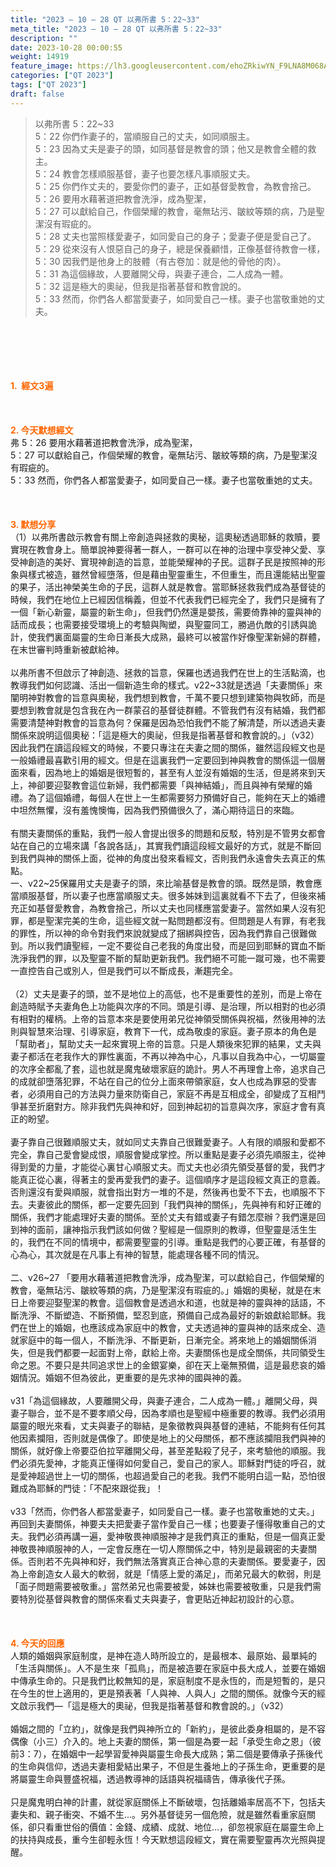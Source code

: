 ```yaml
---
title: "2023 – 10 – 28 QT 以弗所書 5：22~33"
meta_title: "2023 – 10 – 28 QT 以弗所書 5：22~33"
description: ""
date: 2023-10-28 00:00:55
weight: 14919
feature_image: https://lh3.googleusercontent.com/ehoZRkiwYN_F9LNA8M068AYxt73EavCZno-PD1cJRuf5BbSkQVUWr3gNEbt5kSs28Pb_Elg17kSrtf9ybWvojWoMV6I4tPM3vGRGDq6GkKkPdL2Gut4QAIw4-uykKUAtNiKgQKntvsU=w800
categories: ["QT 2023"]
tags: ["QT 2023"]
draft: false
---
```


<blockquote>以弗所書 5：22~33<br />
5：22 你們作妻子的，當順服自己的丈夫，如同順服主。<br />
5：23 因為丈夫是妻子的頭，如同基督是教會的頭；他又是教會全體的救主。<br />
5：24 教會怎樣順服基督，妻子也要怎樣凡事順服丈夫。<br />
5：25 你們作丈夫的，要愛你們的妻子，正如基督愛教會，為教會捨己。<br />
5：26 要用水藉著道把教會洗淨，成為聖潔，<br />
5：27 可以獻給自己，作個榮耀的教會，毫無玷污、皺紋等類的病，乃是聖潔沒有瑕疵的。<br />
5：28 丈夫也當照樣愛妻子，如同愛自己的身子；愛妻子便是愛自己了。<br />
5：29 從來沒有人恨惡自己的身子，總是保養顧惜，正像基督待教會一樣，<br />
5：30 因我們是他身上的肢體（有古卷加：就是他的骨他的肉）。<br />
5：31 為這個緣故，人要離開父母，與妻子連合，二人成為一體。<br />
5：32 這是極大的奧祕，但我是指著基督和教會說的。<br />
5：33 然而，你們各人都當愛妻子，如同愛自己一樣。妻子也當敬重她的丈夫。</blockquote><br />
&nbsp;<br />
<br />
&nbsp;<br />
<br />
<span style="color: #ff6600;"><strong>1.  經文3遍</strong></span><br />
<br />
&nbsp;<br />
<br />
<span style="color: #ff6600;"><strong>2. 今天默想經文<br />
</strong></span>弗 5：26 要用水藉著道把教會洗淨，成為聖潔，<br />
5：27 可以獻給自己，作個榮耀的教會，毫無玷污、皺紋等類的病，乃是聖潔沒有瑕疵的。<br />
5：33 然而，你們各人都當愛妻子，如同愛自己一樣。妻子也當敬重她的丈夫。<br />
<br />
&nbsp;<br />
<br />
<strong><span style="color: #ff6600;">3. 默想分享<br />
</span></strong>（1）以弗所書啟示教會有關上帝創造與拯救的奧秘，這奧秘透過耶穌的救贖，要實現在教會身上。簡單說神要得著一群人，一群可以在神的治理中享受神父愛、享受神創造的美好、實現神創造的旨意，並能榮耀神的子民。這群子民是按照神的形象與樣式被造，雖然曾經墮落，但是藉由聖靈重生，不但重生，而且還能結出聖靈的果子，活出神榮美生命的子民，這群人就是教會。當耶穌拯救我們成為基督徒的時候，我們在地位上已經因信稱義，但並不代表我們已經完全了，我們只是擁有了一個「新心新靈，屬靈的新生命」，但我們仍然還是嬰孩，需要倚靠神的靈與神的話而成長；也需要接受環境上的考驗與陶塑，與聖靈同工，勝過仇敵的引誘與詭計，使我們裏面屬靈的生命日漸長大成熟，最終可以被當作好像聖潔新婦的群體，在末世審判時重新被獻給神。<br />
<br />
以弗所書不但啟示了神創造、拯救的旨意，保羅也透過我們在世上的生活點滴，也教導我們如何認識、活出一個新造生命的樣式。v22~33就是透過「夫妻關係」來闡明神對教會的旨意與奧秘，我們想到教會，千萬不要只想到建築物與牧師，而是要想到教會就是包含我在內一群蒙召的基督徒群體。不管我們有沒有結婚，我們都需要清楚神對教會的旨意為何？保羅是因為恐怕我們不能了解清楚，所以透過夫妻關係來說明這個奧秘：「這是極大的奧祕，但我是指著基督和教會說的。」（v32）因此我們在讀這段經文的時候，不要只專注在夫妻之間的關係，雖然這段經文也是一般婚禮最喜歡引用的經文。但是在這裏我們一定要回到神與教會的關係這一個層面來看，因為地上的婚姻是很短暫的，甚至有人並沒有婚姻的生活，但是將來到天上，神卻要迎娶教會這位新婦，我們都需要「與神結婚」，而且與神有榮耀的婚禮。為了這個婚禮，每個人在世上一生都需要努力預備好自己，能夠在天上的婚禮中坦然無懼，沒有羞愧懊悔，因為我們預備很久了，滿心期待這日的來臨。<br />
<br />
有關夫妻關係的重點，我們一般人會提出很多的問題和反駁，特別是不管男女都會站在自己的立場來講「各說各話」，其實我們讀這段經文最好的方式，就是不斷回到我們與神的關係上面，從神的角度出發來看經文，否則我們永遠會失去真正的焦點。<br />
一、v22~25保羅用丈夫是妻子的頭，來比喻基督是教會的頭。既然是頭，教會應當順服基督，所以妻子也應當順服丈夫。很多姊妹到這裏就看不下去了，但後來補充正如基督愛教會，為教會捨己，所以丈夫也同樣應當愛妻子。當然如果人沒有犯罪，都是聖潔完美的生命，這些經文就一點問題都沒有。但問題是人有罪，有老我的罪性，所以神的命令對我們來說就變成了捆綁與控告，因為我們靠自己很難做到。所以我們讀聖經，一定不要從自己老我的角度出發，而是回到耶穌的寶血不斷洗淨我們的罪，以及聖靈不斷的幫助更新我們。我們絕不可能一蹴可幾，也不需要一直控告自己或別人，但是我們可以不斷成長，漸趨完全。<br />
<br />
（2）丈夫是妻子的頭，並不是地位上的高低，也不是重要性的差別，而是上帝在創造時賦予夫妻角色上功能與次序的不同。頭是引導、是治理，所以相對的也必須有相對的權柄。上帝的旨意本來是要使用弟兄從神領受關係與祝福，然後用神的法則與智慧來治理、引導家庭，教育下一代，成為敬虔的家庭。妻子原本的角色是「幫助者」，幫助丈夫一起來實現上帝的旨意。只是人類後來犯罪的結果，丈夫與妻子都活在老我作大的罪性裏面，不再以神為中心，凡事以自我為中心，一切屬靈的次序全都亂了套，這也就是魔鬼破壞家庭的詭計。男人不再理會上帝，追求自己的成就卻墮落犯罪，不站在自己的位分上面來帶領家庭，女人也成為罪惡的受害者，必須用自己的方法與力量來防衛自己，家庭不再是互相成全，卻變成了互相鬥爭甚至折磨對方。除非我們先與神和好，回到神起初的旨意與次序，家庭才會有真正的盼望。<br />
<br />
妻子靠自己很難順服丈夫，就如同丈夫靠自己很難愛妻子。人有限的順服和愛都不完全，靠自己愛會變成恨，順服會變成掌控。所以重點是妻子必須先順服主，從神得到愛的力量，才能從心裏甘心順服丈夫。而丈夫也必須先領受基督的愛，我們才能真正從心裏，得著主的愛再愛我們的妻子。這個順序才是這段經文真正的意義。否則還沒有愛與順服，就會指出對方一堆的不是，然後再也愛不下去，也順服不下去。夫妻彼此的關係，都一定要先回到「我們與神的關係」，先與神有和好正確的關係，我們才能處理好夫妻的關係。至於丈夫有錯或妻子有錯怎麼辦？我們還是回到神的面前，讓神指示我們該如何做？聖經是一個原則的教導，但聖靈是活生生的，我們在不同的情境中，都需要聖靈的引導。重點是我們的心要正確，有基督的心為心，其次就是在凡事上有神的智慧，能處理各種不同的情況。<br />
<br />
二、v26~27 「要用水藉著道把教會洗淨，成為聖潔，可以獻給自己，作個榮耀的教會，毫無玷污、皺紋等類的病，乃是聖潔沒有瑕疵的。」婚姻的奧秘，就是在末日上帝要迎娶聖潔的教會。這個教會是透過水和道，也就是神的靈與神的話語，不斷洗淨、不斷塑造、不斷預備，堅忍到底，預備自己成為最好的新娘獻給耶穌。我們在世上的婚姻，也應該成為家庭中的教會，丈夫透過神的靈與神的話來成全、造就家庭中的每一個人，不斷洗淨、不斷更新，日漸完全。將來地上的婚姻關係消失，但是我們都要一起面對上帝，獻給上帝。夫妻關係也是成全關係，共同領受生命之恩。不要只是共同追求世上的金銀宴樂，卻在天上毫無預備，這是最悲哀的婚姻情況。婚姻不但為彼此，更重要的是先求神的國與神的義。<br />
<br />
v31「為這個緣故，人要離開父母，與妻子連合，二人成為一體。」離開父母，與妻子聯合，並不是不要孝順父母，因為孝順也是聖經中極重要的教導。我們必須用屬靈的眼光來看，丈夫與妻子的聯結，是象徵教與與基督的連結，不能夠有任何其他因素攔阻，否則就是偶像了。即使是地上的父母關係，都不應該攔阻我們與神的關係，就好像上帝要亞伯拉罕離開父母，甚至差點殺了兒子，來考驗他的順服。我們必須先愛神，才能真正懂得如何愛自己，愛自己的家人。耶穌對門徒的呼召，就是愛神超過世上一切的關係，也超過愛自己的老我。我們不能明白這一點，恐怕很難成為耶穌的門徒：「不配來跟從我」！<br />
<br />
v33「然而，你們各人都當愛妻子，如同愛自己一樣。妻子也當敬重她的丈夫。」再回到夫妻關係，神要夫夫把愛妻子當作愛自己一樣；也要妻子懂得敬重自己的丈夫。我們必須再講一遍，愛神敬畏神順服神才是我們真正的重點，但是一個真正愛神敬畏神順服神的人，一定會反應在一切人際關係之中，特別是最親密的夫妻關係。否則若不先與神和好，我們無法落實真正合神心意的夫妻關係。要愛妻子，因為上帝創造女人最大的軟弱，就是「情感上愛的滿足」，而弟兄最大的軟弱，則是「面子問題需要被敬重。」當然弟兄也需要被愛，姊妹也需要被敬重，只是我們需要特別從基督與教會的關係來看丈夫與妻子，會更貼近神起初設計的心意。<br />
<br />
&nbsp;<br />
<br />
<strong style="font-size: inherit;"><span style="color: #ff6600;">4. 今天的回應<br />
</span></strong>人類的婚姻與家庭制度，是神在造人時所設立的，是最根本、最原始、最單純的「生活與關係」。人不是生來「孤鳥」，而是被造要在家庭中長大成人，並要在婚姻中傳承生命的。只是我們比較無知的是，家庭制度不是永恆的，而是短暫的，是只在今生的世上適用的，更是預表著「人與神、人與人」之間的關係。就像今天的經文啟示我們—「這是極大的奧祕，但我是指著基督和教會說的。」（v32）<br />
<br />
婚姻之間的「立約」，就像是我們與神所立的「新約」，是彼此委身相屬的，是不容偶像（小三）介入的。地上夫妻的關係，第一個是為要一起「承受生命之恩」（彼前3：7），在婚姻中一起學習愛神與屬靈生命長大成熟；第二個是要傳承子孫後代的生命與信仰，透過夫妻相愛結出果子，不但是生養地上的子孫生命，更重要的是將屬靈生命與豐盛祝福，透過教導神的話語與祝福禱告，傳承後代子孫。<br />
<br />
只是魔鬼明白神的計畫，就從家庭關係上不斷破壞，包括離婚率居高不下，包括夫妻失和、親子衝突、不婚不生…。另外基督徒另一個危險，就是雖然看重家庭關係，卻只看重世俗的價值：金錢、成績、成就、地位…，卻忽視家庭在屬靈生命上的扶持與成長，重今生卻輕永恆！今天默想這段經文，實在需要聖靈再次光照與提醒。<br />
<br />
<audio style="display: none;" controls="controls"></audio><br />
<br />
<audio style="display: none;" controls="controls"></audio><br />
<br />
<audio style="display: none;" controls="controls"></audio><br />
<br />
<audio style="display: none;" controls="controls"></audio><br />
<br />
<audio style="display: none;" controls="controls"></audio>
        